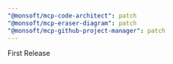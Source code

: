 ```yaml
---
"@monsoft/mcp-code-architect": patch
"@monsoft/mcp-eraser-diagram": patch
"@monsoft/mcp-github-project-manager": patch
---
```


First Release
